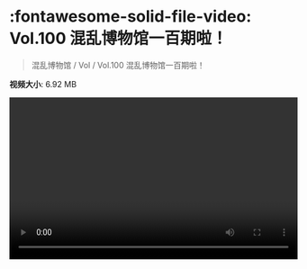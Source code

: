 # :fontawesome-solid-file-video: Vol.100 混乱博物馆一百期啦！

> 混乱博物馆 / Vol / Vol.100 混乱博物馆一百期啦！

**视频大小**: 6.92 MB

<video id="V-90f8454978eaf8adde739e3fcf621c7b" width="512" height="288" preload="none" playsinline webkit-playsinline></video>